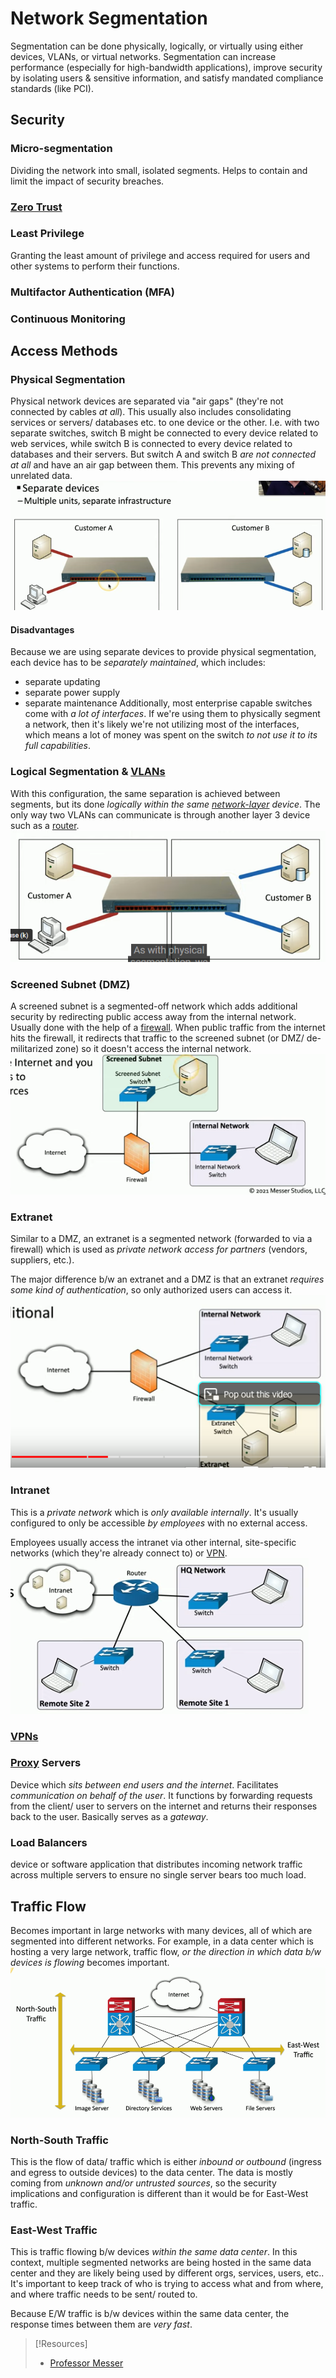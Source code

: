 
# Network Segmentation
Segmentation can be done physically, logically, or virtually using either devices, VLANs, or virtual networks. Segmentation can increase performance (especially for high-bandwidth applications), improve security by isolating users & sensitive information, and satisfy mandated compliance standards (like PCI).
## Security
### Micro-segmentation
Dividing the network into small, isolated segments. Helps to contain and limit the impact of security breaches.
### [Zero Trust](../../hidden/Sec+/Fundamentals/zero-trust.md)
### Least Privilege
Granting the least amount of privilege and access required for users and other systems to perform their functions.
### Multifactor Authentication (MFA)
### Continuous Monitoring
## Access Methods
### Physical Segmentation
Physical network devices are separated via "air gaps" (they're not connected by cables *at all*). This usually also includes consolidating services or servers/ databases etc. to one device or the other. I.e. with two separate switches, switch B might be connected to every device related to web services, while switch B is connected to every device related to databases and their servers. But switch A and switch B *are not connected at all* and have an air gap between them. This prevents any mixing of unrelated data.
![](../networking-pics/Pasted%20image%2020240710155214.png)
#### Disadvantages
Because we are using separate devices to provide physical segmentation, each device has to be *separately maintained*, which includes:
- separate updating
- separate power supply
- separate maintenance
Additionally, most enterprise capable switches come with *a lot of interfaces*. If we're using them to physically segment a network, then it's likely we're not utilizing most of the interfaces, which means a lot of money was spent on the switch *to not use it to its full capabilities*.
### Logical Segmentation & [VLANs](VLANs.md)
With this configuration, the same separation is achieved between segments, but its done *logically within the same [network-layer](../OSI/3-network/network-layer.md) device*. The only way two VLANs can communicate is through another layer 3 device such as a [router](../OSI/3-network/router.md).
![](../networking-pics/Pasted%20image%2020240710155734.png)
### Screened Subnet (DMZ)
A screened subnet is a segmented-off network which adds additional security by redirecting public access away from the internal network. Usually done with the help of a [firewall](../../cybersecurity/defense/firewalls.md). When public traffic from the internet hits the firewall, it redirects that traffic to the screened subnet (or DMZ/ de-militarized zone) so it doesn't access the internal network.
![](../networking-pics/Pasted%20image%2020240710161235.png)
### Extranet
Similar to a DMZ, an extranet is a segmented network (forwarded to via a firewall) which is used as *private network access for partners* (vendors, suppliers, etc.). 

The major difference b/w an extranet and a DMZ is that an extranet *requires some kind of authentication*, so only authorized users can access it.
![](../networking-pics/Pasted%20image%2020240710161422.png)
### Intranet
This is a *private network* which is *only available internally*. It's usually configured to only be accessible *by employees* with no external access. 

Employees usually access the intranet via other internal, site-specific networks (which they're already connect to) or [VPN](VPN.md).
![](../networking-pics/Pasted%20image%2020240710161818.png)
### [VPNs](VPN.md)
### [Proxy](proxy.md) Servers
Device which *sits between end users and the internet*. Facilitates *communication on behalf of the user*. It functions by forwarding requests from the client/ user to servers on the internet and returns their responses back to the user. Basically serves as a *gateway*. 
### Load Balancers
device or software application that distributes incoming network traffic across multiple servers to ensure no single server bears too much load.
## Traffic Flow
Becomes important in large networks with many devices, all of which are segmented into different networks. For example, in a data center which is hosting a very large network, traffic flow, *or the direction in which data b/w devices is flowing* becomes important.
![](../networking-pics/Pasted%20image%2020240710162740.png)
### North-South Traffic
This is the flow of data/ traffic which is either *inbound or outbound* (ingress and egress to outside devices) to the data center. The data is mostly coming from *unknown and/or untrusted sources*, so the security implications and configuration is different than it would be for East-West traffic.
### East-West Traffic
This is traffic flowing b/w devices *within the same data center*. In this context, multiple segmented networks are being hosted in the same data center and they are likely being used by different orgs, services, users, etc.. It's important to keep track of who is trying to access what and from where, and where traffic needs to be sent/ routed to.

Because E/W traffic is b/w devices within the same data center, the response times between them are *very fast*.
> [!Resources]
> - [Professor Messer](https://www.youtube.com/watch?v=MiIzrykpaBk&list=PLG49S3nxzAnkL2ulFS3132mOVKuzzBxA8&index=108)